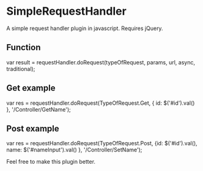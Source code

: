 SimpleRequestHandler
====================

A simple request handler plugin in javascript. Requires jQuery.

Function
--------
var result = requestHandler.doRequest(typeOfRequest, params, url, async, traditional);

Get example
--------
var res = requestHandler.doRequest(TypeOfRequest.Get, { id: $('#id').val() }, '/Controller/GetName');

Post example
--------
var res = requestHandler.doRequest(TypeOfRequest.Post, {id: $('#id').val(), name: $('#nameInput').val() }, '/Controller/SetName');


Feel free to make this plugin better.

